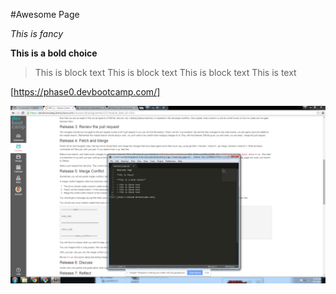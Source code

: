 #Awesome Page

*This is fancy*

**This is a bold choice**

> This is block text
> This is block text
> This is block text
> This is text

[https://phase0.devbootcamp.com/]

![whatever I want](screenshot.png)